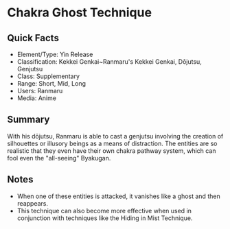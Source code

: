 # Chakra Ghost Technique

## Quick Facts
- Element/Type: Yin Release
- Classification: Kekkei Genkai~Ranmaru's Kekkei Genkai, Dōjutsu, Genjutsu
- Class: Supplementary
- Range: Short, Mid, Long
- Users: Ranmaru
- Media: Anime

## Summary
With his dōjutsu, Ranmaru is able to cast a genjutsu involving the creation of silhouettes or illusory beings as a means of distraction. The entities are so realistic that they even have their own chakra pathway system, which can fool even the "all-seeing" Byakugan.

## Notes
- When one of these entities is attacked, it vanishes like a ghost and then reappears.
- This technique can also become more effective when used in conjunction with techniques like the Hiding in Mist Technique.
